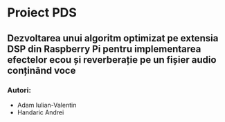 # Proiect PDS

## Dezvoltarea unui algoritm optimizat pe extensia DSP din Raspberry Pi pentru implementarea efectelor ecou și reverberație pe un fișier audio conținând voce

### Autori:

- Adam Iulian-Valentin
- Handaric Andrei
